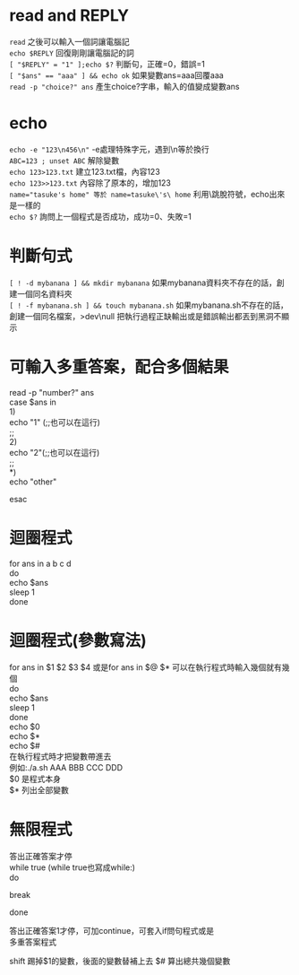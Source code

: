 **read and REPLY**
==
`read` 之後可以輸入一個詞讓電腦記  
`echo $REPLY` 回復剛剛讓電腦記的詞  
`[ "$REPLY" = "1" ];echo $?` 判斷句，正確=0，錯誤=1  
`[ "$ans" == "aaa" ] && echo ok` 如果變數ans=aaa回覆aaa  
`read -p "choice?" ans` 產生choice?字串，輸入的值變成變數ans  

**echo**
==
`echo -e "123\n456\n"` -e處理特殊字元，遇到\n等於換行  
`ABC=123 ; unset ABC` 解除變數  
`echo 123>123.txt` 建立123.txt檔，內容123  
`echo 123>>123.txt` 內容除了原本的，增加123  
`name="tasuke's home" 等於 name=tasuke\'s\ home` 利用\跳脫符號，echo出來是一樣的  
`echo $?` 詢問上一個程式是否成功，成功=0、失敗=1    

**判斷句式**
==
`[ ! -d mybanana ] && mkdir mybanana`  如果mybanana資料夾不存在的話，創建一個同名資料夾  
`[ ! -f mybanana.sh ] && touch mybanana.sh` 
如果mybanana.sh不存在的話，創建一個同名檔案，>dev\null 把執行過程正缺輸出或是錯誤輸出都丟到黑洞不顯示

**可輸入多重答案，配合多個結果**
==
read -p "number?" ans  
case $ans in  
1)  
echo "1" (;;也可以在這行)  
;;  
2)  
echo "2"(;;也可以在這行)  
;;  
*)  
echo "other"  

esac  

**迴圈程式**
==
for ans in a b c d   
do  
echo $ans  
sleep 1  
done  

**迴圈程式(參數寫法)**
==
for ans in $1 $2 $3 $4 或是for ans in $@ $* 可以在執行程式時輸入幾個就有幾個  
do  
echo $ans  
sleep 1  
done  
echo $0  
echo $*  
echo $#  
在執行程式時才把變數帶進去  
例如:./a.sh AAA BBB CCC DDD  
$0 是程式本身  
$* 列出全部變數  

**無限程式**
==
答出正確答案才停  
while true   (while true也寫成while:)  
do  

break  
  
done  

答出正確答案1才停，可加continue，可套入if問句程式或是  
多重答案程式  

shift 踢掉$1的變數，後面的變數替補上去
$# 算出總共幾個變數


